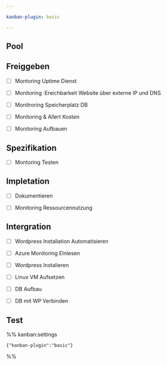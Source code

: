 ```yaml
---

kanban-plugin: basic

---
```


## Pool



## Freiggeben

- [ ] Montoring Uptime Dienst
- [ ] Monitoring ·Ereichbarkeit Website über externe IP und DNS
- [ ] Monitroring Speicherplatz DB
- [ ] Monitoring & Allert Kosten
- [ ] Monitoring Aufbauen


## Spezifikation

- [ ] Montoring Testen


## Impletation

- [ ] Dokumentieren
- [ ] Monitoring Ressourcennutzung


## Intergration

- [ ] Wordpress Installation Automatisieren
- [ ] Azure Monitoring EInlesen
- [ ] Wordpress Instalieren
- [ ] Linux VM Aufsetzen
- [ ] DB Aufbau
- [ ] DB mit WP Verbinden


## Test





%% kanban:settings
```
{"kanban-plugin":"basic"}
```
%%